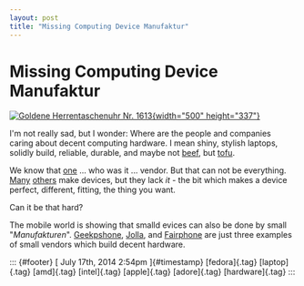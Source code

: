 ```yaml
---
layout: post
title: "Missing Computing Device Manufaktur"
---
```



Missing Computing Device Manufaktur
===================================

[![Goldene Herrentaschenuhr Nr.
1613](https://farm4.staticflickr.com/3262/3147972112_3cdd42a3b7.jpg){width="500"
height="337"}](https://www.flickr.com/photos/marcelschrom/3147972112/ "Goldene Herrentaschenuhr Nr. 1613 von MarcelS bei Flickr")

I'm not really sad, but I wonder: Where are the people and companies
caring about decent computing hardware. I mean shiny, stylish laptops,
solidly build, reliable, durable, and maybe not
[beef](http://www.intel.cmo), but [tofu](http://www.amd.com).

We know that [one](http://www.apple.com) ... who was it ... vendor. But
that can not be everything. [Many](http://www.samsung.com)
[others](http://www.lenovo.com) make devices, but they lack *it* - the
bit which makes a device perfect, different, fitting, the thing you
want.

Can it be that hard?

The mobile world is showing that smalld evices can also be done by small
"*Manufakturen*". [Geekpshone](http://www.geeksphone.com),
[Jolla](http://www.jolla.com), and [Fairphone](http://www.fairphone.com)
are just three examples of small vendors which build decent hardware.

::: {#footer}
[ July 17th, 2014 2:54pm ]{#timestamp} [fedora]{.tag} [laptop]{.tag}
[amd]{.tag} [intel]{.tag} [apple]{.tag} [adore]{.tag} [hardware]{.tag}
:::
